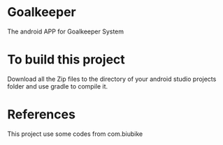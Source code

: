 # Goalkeeper
The android APP for Goalkeeper System
# To build this project
Download all the Zip files to the directory of your android studio projects folder and use gradle to compile it.
# References
This project use some codes from com.biubike
